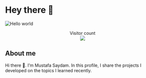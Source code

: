 # Hey there :wave:

<img src="https://raw.githubusercontent.com/sagar-viradiya/sagar-viradiya/master/resources/banner.png" alt="Hello world">

<p align="center"> 
  Visitor count<br>
  <img src="https://profile-counter.glitch.me/mustafasaydam/count.svg" />
</p>

## About me

Hi there 👋. I’m Mustafa Saydam. In this profile, I share the projects I developed on the topics I learned recently.
